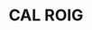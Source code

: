 ---
layout: patrimoni-details
title:  "CAL ROIG"
collections: ["patrimoni-arquitectonic"]
coordinates:
  - group1:
        - [1.459704747455021, 42.356120312206116]
        - [1.459529923472825, 42.35607477910181]
        - [1.459500964672025, 42.356137601114746]
        - [1.459676233500106, 42.356182201460832]
        - [1.459704747455021, 42.356120312206116]
---